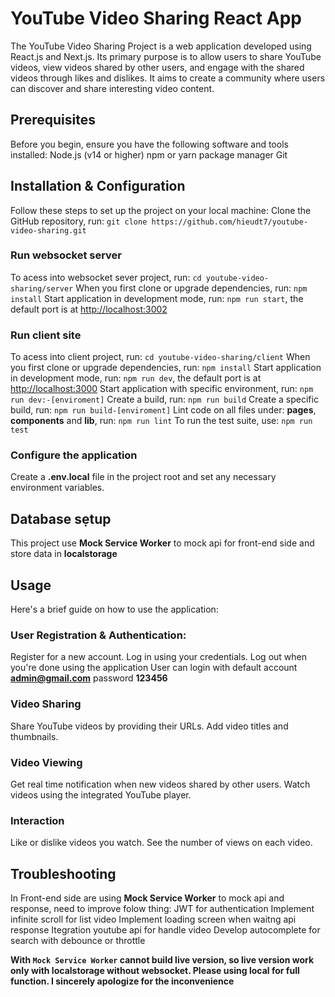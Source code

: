 # YouTube Video Sharing React App
The YouTube Video Sharing Project is a web application developed using React.js and Next.js. 
Its primary purpose is to allow users to share YouTube videos, view videos shared by other users, and engage with the shared videos through likes and dislikes. It aims to create a community where users can discover and share interesting video content.

## Prerequisites
Before you begin, ensure you have the following software and tools installed:
Node.js (v14 or higher)
npm or yarn package manager
Git

## Installation & Configuration
Follow these steps to set up the project on your local machine:
Clone the GitHub repository, run: `git clone https://github.com/hieudt7/youtube-video-sharing.git`
### Run websocket server
To acess into websocket sever project, run: `cd youtube-video-sharing/server`
When you first clone or upgrade dependencies, run: `npm install`
Start application in development mode, run: `npm run start`, the default port is at [http://localhost:3002](http://localhost:3002)
### Run client site
To acess into client project, run: `cd youtube-video-sharing/client`
When you first clone or upgrade dependencies, run: `npm install`
Start application in development mode, run: `npm run dev`, the default port is at [http://localhost:3000](http://localhost:3000)
Start application with specific environment, run:  `npm run dev:-[enviroment]`
Create a build, run: `npm run build`
Create a specific build, run: `npm run build-[enviroment]`
Lint code on all files under: **pages**, **components** and **lib**, run: `npm run lint`
To run the test suite, use: `npm run test`
### Configure the application
Create a **.env.local** file in the project root and set any necessary environment variables.

## Database sẹtup
This project use **Mock Service Worker** to mock api for front-end side and store data in **localstorage**

## Usage
Here's a brief guide on how to use the application:
### User Registration & Authentication:
Register for a new account.
Log in using your credentials.
Log out when you're done using the application
User can login with default account **admin@gmail.com** password **123456**
### Video Sharing
Share YouTube videos by providing their URLs.
Add video titles and thumbnails.
### Video Viewing
Get real time notification when new videos shared by other users.
Watch videos using the integrated YouTube player.
### Interaction
Like or dislike videos you watch.
See the number of views on each video.

## Troubleshooting
In Front-end side are using **Mock Service Worker** to mock api and response, need to improve folow thing:
JWT for authentication
Implement infinite scroll for list video
Implement loading screen when waitng api response
Itegration youtube api for handle video
Develop autocomplete for search with debounce or throttle

**With `Mock Service Worker` cannot build live version, so live version work only with localstorage without websocket. Please using local for full function. I sincerely apologize for the inconvenience**